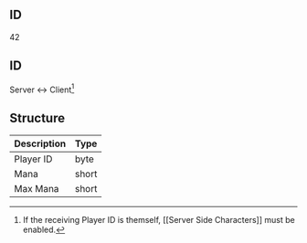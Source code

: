 ## ID
42

## ID
Server <-> Client[^1]

## Structure
| Description | Type  |
|-------------|-------|
| Player ID   | byte  |
| Mana        | short |
| Max Mana    | short |

[^1]: If the receiving Player ID is themself, [[Server Side Characters]] must be enabled.